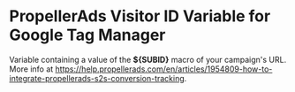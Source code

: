 # PropellerAds Visitor ID Variable for Google Tag Manager

Variable containing a value of the <b>${SUBID}</b> macro of your campaign's URL. More info at https://help.propellerads.com/en/articles/1954809-how-to-integrate-propellerads-s2s-conversion-tracking.
